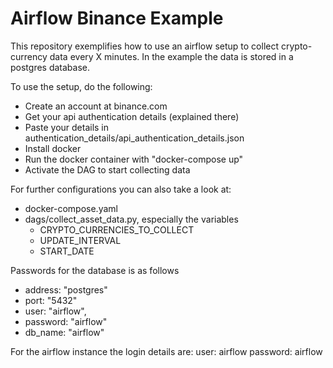 # Airflow Binance Example
This repository exemplifies how to use an airflow setup to collect 
crypto-currency data every X minutes. In the example the data is stored in a 
postgres database. 

To use the setup, do the following:
- Create an account at binance.com
- Get your api authentication details (explained there)
- Paste your details in authentication_details/api_authentication_details.json
- Install docker 
- Run the docker container with "docker-compose up"
- Activate the DAG to start collecting data


For further configurations you can also take a look at:
- docker-compose.yaml
- dags/collect_asset_data.py, especially the variables 
  - CRYPTO_CURRENCIES_TO_COLLECT
  - UPDATE_INTERVAL
  - START_DATE  

Passwords for the database is as follows
- address: "postgres"
- port: "5432"
- user: "airflow", 
- password: "airflow"
- db_name: "airflow"

For the airflow instance the login details are:
user: airflow
password: airflow

